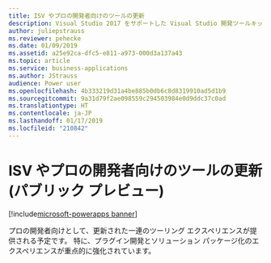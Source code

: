```yaml
---
title: ISV やプロの開発者向けのツールの更新
description: Visual Studio 2017 をサポートした Visual Studio 開発ツールキット
author: juliepstrauss
ms.reviewer: pehecke
ms.date: 01/09/2019
ms.assetid: a25e92ca-dfc5-e811-a973-000d3a137a43
ms.topic: article
ms.service: business-applications
ms.author: JStrauss
audience: Power user
ms.openlocfilehash: 4b333219d31a4be885b0db6c8d8319910ad5d1b9
ms.sourcegitcommit: 9a31d79f2ae098559c294503984e0d9ddc37c0ad
ms.translationtype: HT
ms.contentlocale: ja-JP
ms.lasthandoff: 01/17/2019
ms.locfileid: "210842"
---
```

# <a name="tooling-update-for-isvs-and-professional-developers-public-preview"></a>ISV やプロの開発者向けのツールの更新 (パブリック プレビュー)


[!include[microsoft-powerapps banner](../includes/microsoft-powerapps.md)]

プロの開発者向けとして、更新された一連のツーリング エクスペリエンスが提供される予定です。 特に、プラグイン開発とソリューション パッケージ化のエクスペリエンスが重点的に強化されています。

